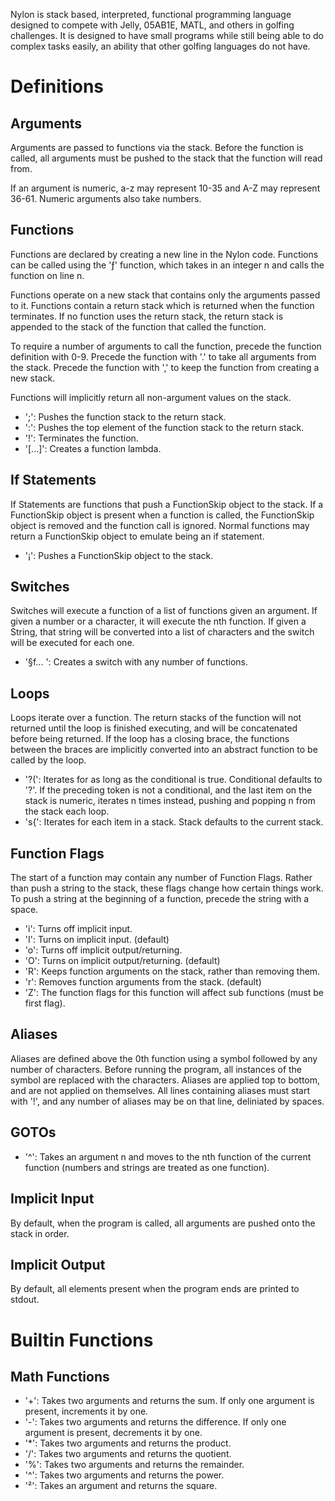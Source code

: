 Nylon is stack based, interpreted, functional programming language designed to compete with Jelly, 05AB1E, MATL, and
others in golfing challenges. It is designed to have small programs while still being able to do complex tasks easily,
an ability that other golfing languages do not have.

# Definitions

## Arguments
Arguments are passed to functions via the stack. Before the function is called, all arguments must be pushed to the stack
that the function will read from.

If an argument is numeric, a-z may represent 10-35 and A-Z may represent 36-61. Numeric arguments also take numbers.

## Functions
Functions are declared by creating a new line in the Nylon code. Functions can be called using the 'ƒ' function, which
takes in an integer n and calls the function on line n.

Functions operate on a new stack that contains only the arguments passed to it. Functions contain a return stack which
is returned when the function terminates. If no function uses the return stack, the return stack is appended to the
stack of the function that called the function.

To require a number of arguments to call the function, precede the function definition with 0-9. Precede the function
with '.' to take all arguments from the stack. Precede the function with ',' to keep the function from creating a new
stack.

Functions will implicitly return all non-argument values on the stack.

- ';': Pushes the function stack to the return stack.
- ':': Pushes the top element of the function stack to the return stack.
- '!': Terminates the function.
- '[...]': Creates a function lambda.

## If Statements
If Statements are functions that push a FunctionSkip object to the stack. If a FunctionSkip object is present when a
function is called, the FunctionSkip object is removed and the function call is ignored. Normal functions may return
a FunctionSkip object to emulate being an if statement.

- '¡': Pushes a FunctionSkip object to the stack.

## Switches
Switches will execute a function of a list of functions given an argument. If given a number or a character, it will
execute the nth function. If given a String, that string will be converted into a list of characters and the switch will
be executed for each one.

- '§f... ': Creates a switch with any number of functions.

## Loops
Loops iterate over a function. The return stacks of the function will not returned until the loop is finished executing,
and will be concatenated before being returned. If the loop has a closing brace, the functions between the braces are
implicitly converted into an abstract function to be called by the loop.

- '?(': Iterates for as long as the conditional is true. Conditional defaults to '?'. If the preceding token is not a
        conditional, and the last item on the stack is numeric, iterates n times instead, pushing and popping n from the
        stack each loop.
- 's{': Iterates for each item in a stack. Stack defaults to the current stack.

## Function Flags
The start of a function may contain any number of Function Flags. Rather than push a string to the stack, these
flags change how certain things work. To push a string at the beginning of a function, precede the string with a space.

- 'i': Turns off implicit input.
- 'I': Turns on implicit input. (default)
- 'o': Turns off implicit output/returning.
- 'O': Turns on implicit output/returning. (default)
- 'R': Keeps function arguments on the stack, rather than removing them.
- 'r': Removes function arguments from the stack. (default)
- 'Z': The function flags for this function will affect sub functions (must be first flag).

## Aliases
Aliases are defined above the 0th function using a symbol followed by any number of characters. Before running the program,
all instances of the symbol are replaced with the characters. Aliases are applied top to bottom, and are not applied on
themselves. All lines containing aliases must start with '!', and any number of aliases may be on that line, deliniated
by spaces.

## GOTOs
- '^': Takes an argument n and moves to the nth function of the current function (numbers and strings are treated as
        one function).

## Implicit Input
By default, when the program is called, all arguments are pushed onto the stack in order.

## Implicit Output
By default, all elements present when the program ends are printed to stdout.

# Builtin Functions

## Math Functions
- '+': Takes two arguments and returns the sum. If only one argument is present, increments it by one.
- '-': Takes two arguments and returns the difference. If only one argument is present, decrements it by one.
- '*': Takes two arguments and returns the product.
- '/': Takes two arguments and returns the quotient.
- '%': Takes two arguments and returns the remainder.
- '^': Takes two arguments and returns the power.
- '²': Takes an argument and returns the square.
